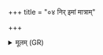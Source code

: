 +++
title = "०४ निर् इमां मात्राम्"

+++
<details><summary>मूलम् (GR)</summary>

निर् इमां मात्रां मिमीमहे  
यथा (…) ॥ +++(see 1bc)+++
</details>